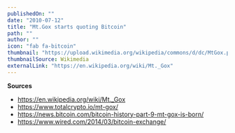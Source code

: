 ```yaml
---
publishedOn: ""
date: "2010-07-12"
title: "Mt.Gox starts quoting Bitcoin"
path: ""
author: ""
icon: "fab fa-bitcoin"
thumbnail: "https://upload.wikimedia.org/wikipedia/commons/d/dc/MtGox.png"
thumbnailSource: Wikimedia
externalLink: "https://en.wikipedia.org/wiki/Mt._Gox"
---
```


**Sources**
- https://en.wikipedia.org/wiki/Mt._Gox
- https://www.totalcrypto.io/mt-gox/
- https://news.bitcoin.com/bitcoin-history-part-9-mt-gox-is-born/
- https://www.wired.com/2014/03/bitcoin-exchange/